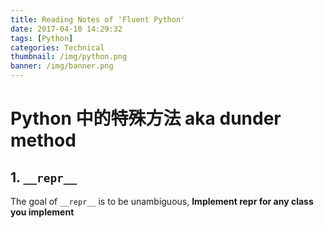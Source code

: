 ```yaml
---
title: Reading Notes of 'Fluent Python'
date: 2017-04-10 14:29:32
tags: [Python]
categories: Technical
thumbnail: /img/python.png
banner: /img/banner.png
---
```


<!-- toc -->

# Python 中的特殊方法 aka dunder method

## 1. `__repr__`

The goal of `__repr__` is to be unambiguous, **Implement __repr__ for any class you implement**
